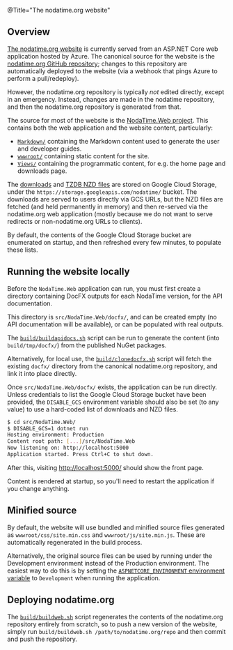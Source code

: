 @Title="The nodatime.org website"

## Overview

[The nodatime.org website](http://nodatime.org/) is currently served from an
ASP.NET Core web application hosted by Azure. The canonical source for the
website is the [nodatime.org GitHub
repository](https://github.com/nodatime/nodatime.org); changes to this
repository are automatically deployed to the website (via a webhook that
pings Azure to perform a pull/redeploy).

However, the nodatime.org repository is typically _not_ edited directly,
except in an emergency. Instead, changes are made in the nodatime
repository, and then the nodatime.org repository is generated from that.

The source for most of the website is the [NodaTime.Web
project](https://github.com/nodatime/nodatime/tree/master/src/NodaTime.Web).
This contains both the web application and the website content,
particularly:

- [`Markdown/`](https://github.com/nodatime/nodatime/tree/master/src/NodaTime.Web/Markdown)
  containing the Markdown content used to generate the user and developer
  guides.
- [`wwwroot/`](https://github.com/nodatime/nodatime/tree/master/src/NodaTime.Web/wwwroot)
  containing static content for the site.
- [`Views/`](https://github.com/nodatime/nodatime/tree/master/src/NodaTime.Web/Views)
  containing the programmatic content, for e.g. the home page and downloads
  page.

The [downloads](/downloads/) and [TZDB NZD files](/tzdb/) are stored on
Google Cloud Storage, under the `https://storage.googleapis.com/nodatime/`
bucket. The downloads are served to users directly via GCS URLs, but the NZD
files are fetched (and held permanently in memory) and then re-served via
the nodatime.org web application (mostly because we do not want to serve
redirects or non-nodatime.org URLs to clients).

By default, the contents of the Google Cloud Storage bucket are enumerated
on startup, and then refreshed every few minutes, to populate these lists.

## Running the website locally

Before the `NodaTime.Web` application can run, you must first create a
directory containing DocFX outputs for each NodaTime version, for the API
documentation.

This directory is `src/NodaTime.Web/docfx/`, and can be created empty (no
API documentation will be available), or can be populated with real outputs.

The
[`build/buildapidocs.sh`](https://github.com/nodatime/nodatime/blob/master/build/buildapidocs.sh)
script can be run to generate the content (into `build/tmp/docfx/`) from the
published NuGet packages.

Alternatively, for local use, the
[`build/clonedocfx.sh`](https://github.com/nodatime/nodatime/blob/master/build/clonedocfx.sh)
script will fetch the existing `docfx/` directory from the canonical
nodatime.org repository, and link it into place directly.

Once `src/NodaTime.Web/docfx/` exists, the application can be run directly.
Unless credentials to list the Google Cloud Storage bucket have been
provided, the `DISABLE_GCS` environment variable should also be set (to any
value) to use a hard-coded list of downloads and NZD files.

```sh
$ cd src/NodaTime.Web/
$ DISABLE_GCS=1 dotnet run
Hosting environment: Production
Content root path: [...]/src/NodaTime.Web
Now listening on: http://localhost:5000
Application started. Press Ctrl+C to shut down.
```

After this, visiting [http://localhost:5000/](http://localhost:5000/) should
show the front page.

Content is rendered at startup, so you'll need to restart the application if
you change anything.

## Minified source

By default, the website will use bundled and minified source files generated
as `wwwroot/css/site.min.css` and `wwwroot/js/site.min.js`. These are automatically
regenerated in the build process.

Alternatively, the original source files can be used by running under the
Development environment instead of the Production environment. The easiest
way to do this is by setting the [`ASPNETCORE_ENVIRONMENT` environment
variable](https://docs.microsoft.com/en-us/aspnet/core/fundamentals/environments)
to `Development` when running the application.

## Deploying nodatime.org

The
[`build/buildweb.sh`](https://github.com/nodatime/nodatime/blob/master/build/buildweb.sh)
script regenerates the contents of the nodatime.org repository entirely from
scratch, so to push a new version of the website, simply run
`build/buildweb.sh /path/to/nodatime.org/repo` and then commit and push the
repository.
